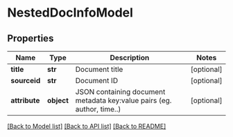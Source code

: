 # NestedDocInfoModel

## Properties
Name | Type | Description | Notes
------------ | ------------- | ------------- | -------------
**title** | **str** | Document title | [optional] 
**sourceid** | **str** | Document ID | [optional] 
**attribute** | **object** | JSON containing document metadata key:value pairs (eg. author, time..) | [optional] 

[[Back to Model list]](../README.md#documentation-for-models) [[Back to API list]](../README.md#documentation-for-api-endpoints) [[Back to README]](../README.md)


